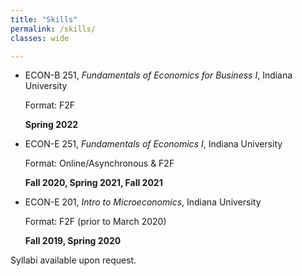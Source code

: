 ```yaml
---
title: "Skills"
permalink: /skills/
classes: wide

---
```


- ECON-B 251, *Fundamentals of Economics for Business I*, Indiana University

  Format: F2F
  
  **Spring 2022**

- ECON-E 251, *Fundamentals of Economics I*, Indiana University

  Format: Online/Asynchronous & F2F
  
  **Fall 2020, Spring 2021, Fall 2021**
  
- ECON-E 201, *Intro to Microeconomics*, Indiana University

  Format: F2F (prior to March 2020)
  
  **Fall 2019, Spring 2020**

Syllabi available upon request.
